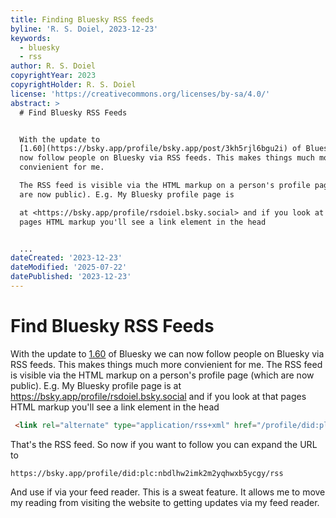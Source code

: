 ```yaml
---
title: Finding Bluesky RSS feeds
byline: 'R. S. Doiel, 2023-12-23'
keywords:
  - bluesky
  - rss
author: R. S. Doiel
copyrightYear: 2023
copyrightHolder: R. S. Doiel
license: 'https://creativecommons.org/licenses/by-sa/4.0/'
abstract: >
  # Find Bluesky RSS Feeds


  With the update to
  [1.60](https://bsky.app/profile/bsky.app/post/3kh5rjl6bgu2i) of Bluesky we can
  now follow people on Bluesky via RSS feeds. This makes things much more
  convienient for me. 

  The RSS feed is visible via the HTML markup on a person's profile page (which
  are now public). E.g. My Bluesky profile page is

  at <https://bsky.app/profile/rsdoiel.bsky.social> and if you look at that
  pages HTML markup you'll see a link element in the head


  ...
dateCreated: '2023-12-23'
dateModified: '2025-07-22'
datePublished: '2023-12-23'
---
```


# Find Bluesky RSS Feeds

With the update to [1.60](https://bsky.app/profile/bsky.app/post/3kh5rjl6bgu2i) of Bluesky we can now follow people on Bluesky via RSS feeds. This makes things much more convienient for me. 
The RSS feed is visible via the HTML markup on a person's profile page (which are now public). E.g. My Bluesky profile page is
at <https://bsky.app/profile/rsdoiel.bsky.social> and if you look at that pages HTML markup you'll see a link element in the head

```html
 <link rel="alternate" type="application/rss+xml" href="/profile/did:plc:nbdlhw2imk2m2yqhwxb5ycgy/rss">
```

That's the RSS feed. So now if you want to follow you can expand the URL to 

```
https://bsky.app/profile/did:plc:nbdlhw2imk2m2yqhwxb5ycgy/rss
```

And use if via your feed reader. This is a sweat feature. It allows me to move my reading from visiting the website
to getting updates via my feed reader.